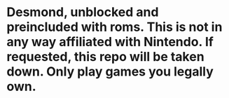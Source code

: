 # Desmond, unblocked and preincluded with roms. This is not in any way affiliated with Nintendo. If requested, this repo will be taken down. Only play games you legally own.
